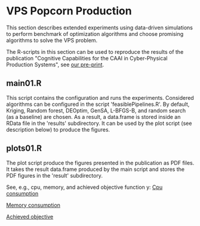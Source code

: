 # VPS Popcorn Production
This section describes extended experiments using data-driven simulations to perform benchmark of optimization algorithms and choose
promising algorithms to solve the VPS problem.

The R-scripts in this section can be used to reproduce the results of the publication "Cognitive Capabilities for the CAAI in Cyber-Physical Production Systems", see [our pre-print](https://arxiv.org/abs/2012.01823).

## main01.R
This script contains the configuration and runs the experiments.
Considered algorithms can be configured in the script 'feasiblePipelines.R'.
By default, Kriging, Random forest, DEOptim, GenSA, L-BFGS-B, and random search (as a baseline) are chosen.
As a result, a data.frame is stored inside an RData file in the 'results' subdirectory.
It can be used by the plot script (see description below) to produce the figures.

## plots01.R
The plot script produce the figures presented in the publication as PDF files.
It takes the result data.frame produced by the main script and stores the PDF figures in the 'result' subdirectory.

See, e.g., cpu, memory, and achieved objective function y:
[Cpu consumption](results/2020-12-14_cpu.pdf)

[Memory consumption](results/2020-12-14_mem.pdf)

[Achieved objective](results/2020-12-14_y.pdf)
